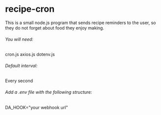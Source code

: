 # recipe-cron

This is a small node.js program that sends recipe reminders to the user, so they do not forget about food they enjoy making.

###### You will need:
cron.js
axios.js
dotenv.js

###### Default interval:
Every second

###### Add a .env file with the following structure:
DA_HOOK="your webhook url"